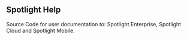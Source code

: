 ## Spotlight Help

Source Code for user documentation to: Spotlight Enterprise, Spotlight Cloud and Spotlight Mobile.
